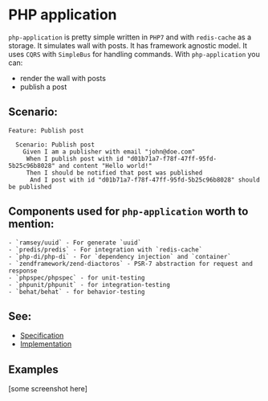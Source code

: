 # PHP application

`php-application` is pretty simple written in `PHP7` and with `redis-cache` as a storage. It simulates wall with posts.
It has framework agnostic model. It uses `CQRS` with `SimpleBus` for handling commands.
With `php-application` you can:
- render the wall with posts
- publish a post

## Scenario:

```gherkin
Feature: Publish post

  Scenario: Publish post
    Given I am a publisher with email "john@doe.com"
     When I publish post with id "d01b71a7-f78f-47ff-95fd-5b25c96b8028" and content "Hello world!"
     Then I should be notified that post was published
      And I post with id "d01b71a7-f78f-47ff-95fd-5b25c96b8028" should be published
```

## Components used for `php-application` worth to mention:
    - `ramsey/uuid` - For generate `uuid`
    - `predis/predis` - For integration with `redis-cache`
    - `php-di/php-di` - For `dependency injection` and `container`
    - `zendframework/zend-diactoros` - PSR-7 abstraction for request and response
    - `phpspec/phpspec` - for unit-testing
    - `phpunit/phpunit` - for integration-testing
    - `behat/behat` - for behavior-testing


## See:
- [Specification](php-application/tests/unit)
- [Implementation](php-application/src)


## Examples

[some screenshot here]